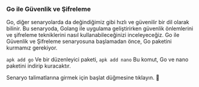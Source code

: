 ### Go ile Güvenlik ve Şifreleme

Go, diğer senaryolarda da değindiğimiz gibi hızlı ve güvenilir bir dil olarak bilinir. Bu senaryoda, Golang ile uygulama geliştirirken güvenlik önlemlerini ve şifreleme tekniklerini nasıl kullanabileceğinizi inceleyeceğiz.
Go ile Güvenlik ve Şifreleme senaryosuna başlamadan önce, Go paketini kurmamız gerekiyor.

```apk add go```
Ve bir düzenleyici paketi,
```apk add nano``` 
Bu komut, Go ve nano paketini indirip kuracaktır.

Senaryo talimatlarına girmek için başlat düğmesine tıklayın. 🚀
